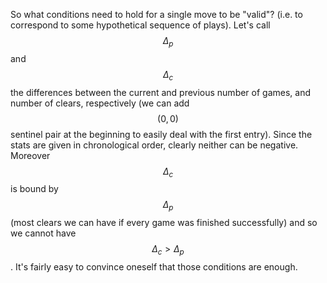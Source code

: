 So what conditions need to hold for a single move to be "valid"? (i.e. to correspond to some hypothetical sequence of plays).  Let's call $$\Delta_p$$ and $$\Delta_c$$ the differences between the current and previous number of games, and number of clears, respectively (we can add $$(0, 0)$$ sentinel pair at the beginning to easily deal with the first entry).  Since the stats are given in chronological order, clearly neither can be negative.  Moreover $$\Delta_c$$ is bound by $$\Delta_p$$ (most clears we can have if every game was finished successfully) and so we cannot have $$\Delta_c > \Delta_p$$.  It's fairly easy to convince oneself that those conditions are enough.
